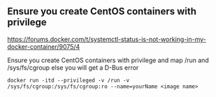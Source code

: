 ## Ensure you create CentOS containers with privilege
https://forums.docker.com/t/systemctl-status-is-not-working-in-my-docker-container/9075/4

Ensure you create CentOS containers with privilege and map /run and /sys/fs/cgroup else you will get a D-Bus error
```
docker run -itd --privileged -v /run -v /sys/fs/cgroup:/sys/fs/cgroup:ro --name=yourName <image name>
```
